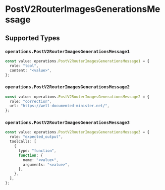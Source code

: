 # PostV2RouterImagesGenerationsMessage


## Supported Types

### `operations.PostV2RouterImagesGenerationsMessage1`

```typescript
const value: operations.PostV2RouterImagesGenerationsMessage1 = {
  role: "tool",
  content: "<value>",
};
```

### `operations.PostV2RouterImagesGenerationsMessage2`

```typescript
const value: operations.PostV2RouterImagesGenerationsMessage2 = {
  role: "correction",
  url: "https://well-documented-minister.net/",
};
```

### `operations.PostV2RouterImagesGenerationsMessage3`

```typescript
const value: operations.PostV2RouterImagesGenerationsMessage3 = {
  role: "expected_output",
  toolCalls: [
    {
      type: "function",
      function: {
        name: "<value>",
        arguments: "<value>",
      },
    },
  ],
};
```

